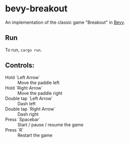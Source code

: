 # bevy-breakout

An implementation of the classic game "Breakout" in [Bevy](https://bevyengine.org/).

## Run

To run, `cargo run`.

## Controls:

<dl>
  <dt>Hold `Left Arrow`</dt>
  <dd>Move the paddle left</dd>
  <dt>Hold `Right Arrow`</dt>
  <dd>Move the paddle right</dd>
  <dt>Double tap `Left Arrow`</dt>
  <dd>Dash left</dd>
  <dt>Double tap `Right Arrow`</dt>
  <dd>Dash right</dd>
  <dt>Press `Spacebar`</dt>
  <dd>Start / pause / resume the game</dd>
  <dt>Press `R`</dt>
  <dd>Restart the game</dd>
</dl>